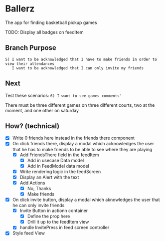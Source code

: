 # Ballerz
The app for finding basketball pickup games

TODO: Display all badges on feedItem

## Branch Purpose
    5) I want to be acknowledged that I have to make friends in order to view their attendances
       I want to be acknowledged that I can only invite my friends 

## Next 
Test these scenarios:
    `6) I want to see games comments'`
        

There must be three different games on three different courts, two at the moment, and one other on saturday


## How? (technical)
- [x] Write 0 friends here instead in the friends there component
- [x] On click friends there, display a modal which acknowledges the user that he has to make friends to be able to see where they are playing
    - [x] Add FriendsThere field in the feedItem
        - [x] Add in usecase Data model
        - [x] Add in FeedModel data model
    - [x] Write rendering logic in the feedScreen
    - [x] Display an Alert with the text
    - [x] Add Actions
        - [x] No, Thanks
        - [x] Make friends

- [x] On click invite button, display a modal which aknowledges the user that he can only invite friends
    - [x] Invite Button in actionn container
        - [x] Define the prop here
        - [x] Drill it up to the feedItem view 
    - [x] handle InvitePress in feed screen controller

- [x] Style feed View